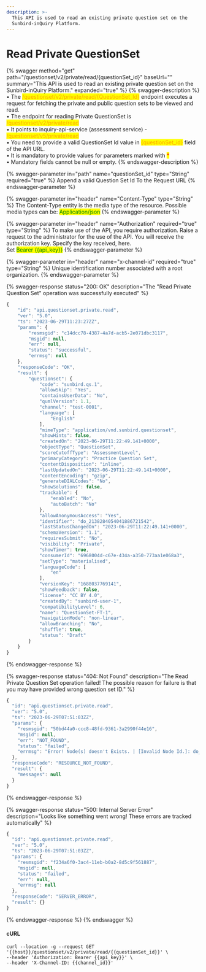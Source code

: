 ```yaml
---
description: >-
  This API is used to read an existing private question set on the
  Sunbird-inQuiry Platform.
---
```


# Read Private QuestionSet

{% swagger method="get" path="/questionset/v2/private/read/{questionSet_id}" baseUrl="" summary="This API is used to read an existing private question set on the Sunbird-inQuiry Platform." expanded="true" %}
{% swagger-description %}
• The <mark style="color:orange;">/questionset/v2/private/read/{QuestionSet\_Id}</mark> endpoint executes a request for fetching the private and public question sets to be viewed and read. \
• The endpoint for reading Private QuestionSet is <mark style="color:orange;">/questionset/v2/private/read</mark>\
• It points to inquiry-api-service (assessment service) - <mark style="color:orange;">/questionset/v5/private/read</mark> \
• You need to provide a valid QuestionSet Id value in <mark style="color:orange;">{questionSet\_id}</mark> field of the API URL.\
• It is mandatory to provide values for parameters marked with <mark style="color:red;">\*</mark>\
• Mandatory fields cannot be null or empty.
{% endswagger-description %}

{% swagger-parameter in="path" name="questionSet_id" type="String" required="true" %}
Append a valid Question Set Id To the Request URL
{% endswagger-parameter %}

{% swagger-parameter in="header" name="Content-Type" type="String" %}
The Content-Type entity is the media type of the resource. Possible media types can be: <mark style="color:green;">Application/json</mark>
{% endswagger-parameter %}

{% swagger-parameter in="header" name="Authorization" required="true" type="String" %}
To make use of the API, you require authorization. Raise a request to the administrator for the use of the API. You will receive the authorization key. Specify the key received, here.\
Set <mark style="color:green;">Bearer \{{api\_key\}}</mark>
{% endswagger-parameter %}

{% swagger-parameter in="header" name="x-channel-id" required="true" type="String" %}
Unique identification number associated with a root organization.
{% endswagger-parameter %}

{% swagger-response status="200: OK" description="The "Read Private Question Set" operation was successfully executed" %}
```javascript
{
    "id": "api.questionset.private.read",
    "ver": "5.0",
    "ts": "2023-06-29T11:23:27ZZ",
    "params": {
        "resmsgid": "c14dcc78-4387-4a7d-acb5-2e071dbc3117",
        "msgid": null,
        "err": null,
        "status": "successful",
        "errmsg": null
    },
    "responseCode": "OK",
    "result": {
        "questionset": {
            "code": "sunbird.qs.1",
            "allowSkip": "Yes",
            "containsUserData": "No",
            "qumlVersion": 1.1,
            "channel": "test-0001",
            "language": [
                "English"
            ],
            "mimeType": "application/vnd.sunbird.questionset",
            "showHints": false,
            "createdOn": "2023-06-29T11:22:49.141+0000",
            "objectType": "QuestionSet",
            "scoreCutoffType": "AssessmentLevel",
            "primaryCategory": "Practice Question Set",
            "contentDisposition": "inline",
            "lastUpdatedOn": "2023-06-29T11:22:49.141+0000",
            "contentEncoding": "gzip",
            "generateDIALCodes": "No",
            "showSolutions": false,
            "trackable": {
                "enabled": "No",
                "autoBatch": "No"
            },
            "allowAnonymousAccess": "Yes",
            "identifier": "do_2138284054041886721542",
            "lastStatusChangedOn": "2023-06-29T11:22:49.141+0000",
            "schemaVersion": "1.1",
            "requiresSubmit": "No",
            "visibility": "Private",
            "showTimer": true,
            "consumerId": "6968004d-c67e-434a-a350-773aa1e068a3",
            "setType": "materialised",
            "languageCode": [
                "en"
            ],
            "versionKey": "1688037769141",
            "showFeedback": false,
            "license": "CC BY 4.0",
            "createdBy": "sunbird-user-1",
            "compatibilityLevel": 6,
            "name": "QuestionSet-FT-1",
            "navigationMode": "non-linear",
            "allowBranching": "No",
            "shuffle": true,
            "status": "Draft"
        }
    }
}
```
{% endswagger-response %}

{% swagger-response status="404: Not Found" description="The Read Private Question Set operation failed! The possible reason for failure is that you may have provided wrong question set ID." %}
```javascript
{
  "id": "api.questionset.private.read",
  "ver": "5.0",
  "ts": "2023-06-29T07:51:03ZZ",
  "params": {
    "resmsgid": "50bd44a0-ccc8-48fd-9361-3a2990f44e16",
    "msgid": null,
    "err": "NOT_FOUND",
    "status": "failed",
    "errmsg": "Error! Node(s) doesn't Exists. | [Invalid Node Id.]: do_11336896348850585612"
  },
  "responseCode": "RESOURCE_NOT_FOUND",
  "result": {
    "messages": null
  }
}
```
{% endswagger-response %}

{% swagger-response status="500: Internal Server Error" description="Looks like something went wrong! These errors are tracked automatically" %}
```javascript
{
  "id": "api.questionset.private.read",
  "ver": "5.0",
  "ts": "2023-06-29T07:51:03ZZ",
  "params": {
    "resmsgid": "f234a6f0-3ac4-11eb-b0a2-8d5c9f561887",
    "msgid": null,
    "status": "failed",
    "err": null,
    "errmsg": null
  },
  "responseCode": "SERVER_ERROR",
  "result": {}
}
```
{% endswagger-response %}
{% endswagger %}

#### cURL

```shell
curl --location -g --request GET '{{host}}/questionset/v2/private/read/{{questionSet_id}}' \
--header 'Authorization: Bearer {{api_key}}' \
--header 'X-Channel-ID: {{channel_id}}'
```
